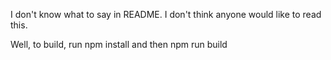 I don't know what to say in README. I don't think anyone would like to read this.

Well, to build, run
npm install
and then
npm run build
